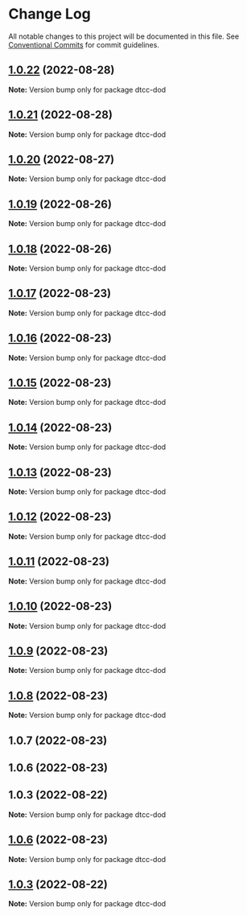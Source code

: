 # Change Log

All notable changes to this project will be documented in this file.
See [Conventional Commits](https://conventionalcommits.org) for commit guidelines.

## [1.0.22](https://github.com/paramountric/digitaltwincityviewer/compare/dtcc-dod@1.0.21...dtcc-dod@1.0.22) (2022-08-28)

**Note:** Version bump only for package dtcc-dod





## [1.0.21](https://github.com/paramountric/digitaltwincityviewer/compare/dtcc-dod@1.0.20...dtcc-dod@1.0.21) (2022-08-28)

**Note:** Version bump only for package dtcc-dod





## [1.0.20](https://github.com/paramountric/digitaltwincityviewer/compare/dtcc-dod@1.0.19...dtcc-dod@1.0.20) (2022-08-27)

**Note:** Version bump only for package dtcc-dod





## [1.0.19](https://github.com/paramountric/digitaltwincityviewer/compare/dtcc-dod@1.0.18...dtcc-dod@1.0.19) (2022-08-26)

**Note:** Version bump only for package dtcc-dod





## [1.0.18](https://github.com/paramountric/digitaltwincityviewer/compare/dtcc-dod@1.0.17...dtcc-dod@1.0.18) (2022-08-26)

**Note:** Version bump only for package dtcc-dod





## [1.0.17](https://github.com/paramountric/digitaltwincityviewer/compare/dtcc-dod@1.0.16...dtcc-dod@1.0.17) (2022-08-23)

**Note:** Version bump only for package dtcc-dod





## [1.0.16](https://github.com/paramountric/digitaltwincityviewer/compare/dtcc-dod@1.0.15...dtcc-dod@1.0.16) (2022-08-23)

**Note:** Version bump only for package dtcc-dod





## [1.0.15](https://github.com/paramountric/digitaltwincityviewer/compare/dtcc-dod@1.0.14...dtcc-dod@1.0.15) (2022-08-23)

**Note:** Version bump only for package dtcc-dod





## [1.0.14](https://github.com/paramountric/digitaltwincityviewer/compare/dtcc-dod@1.0.13...dtcc-dod@1.0.14) (2022-08-23)

**Note:** Version bump only for package dtcc-dod





## [1.0.13](https://github.com/paramountric/digitaltwincityviewer/compare/dtcc-dod@1.0.12...dtcc-dod@1.0.13) (2022-08-23)

**Note:** Version bump only for package dtcc-dod





## [1.0.12](https://github.com/paramountric/digitaltwincityviewer/compare/dtcc-dod@1.0.11...dtcc-dod@1.0.12) (2022-08-23)

**Note:** Version bump only for package dtcc-dod





## [1.0.11](https://github.com/paramountric/digitaltwincityviewer/compare/dtcc-dod@1.0.10...dtcc-dod@1.0.11) (2022-08-23)

**Note:** Version bump only for package dtcc-dod





## [1.0.10](https://github.com/paramountric/digitaltwincityviewer/compare/dtcc-dod@1.0.9...dtcc-dod@1.0.10) (2022-08-23)

**Note:** Version bump only for package dtcc-dod





## [1.0.9](https://github.com/paramountric/digitaltwincityviewer/compare/dtcc-dod@1.0.8...dtcc-dod@1.0.9) (2022-08-23)

**Note:** Version bump only for package dtcc-dod





## [1.0.8](https://github.com/paramountric/digitaltwincityviewer/compare/dtcc-dod@1.0.7...dtcc-dod@1.0.8) (2022-08-23)

**Note:** Version bump only for package dtcc-dod





## 1.0.7 (2022-08-23)



## 1.0.6 (2022-08-23)



## 1.0.3 (2022-08-22)

**Note:** Version bump only for package dtcc-dod





## [1.0.6](https://github.com/paramountric/digitaltwincityviewer/compare/v1.0.5...v1.0.6) (2022-08-23)

**Note:** Version bump only for package dtcc-dod





## [1.0.3](https://github.com/paramountric/digitaltwincityviewer/compare/v1.0.2...v1.0.3) (2022-08-22)

**Note:** Version bump only for package dtcc-dod
